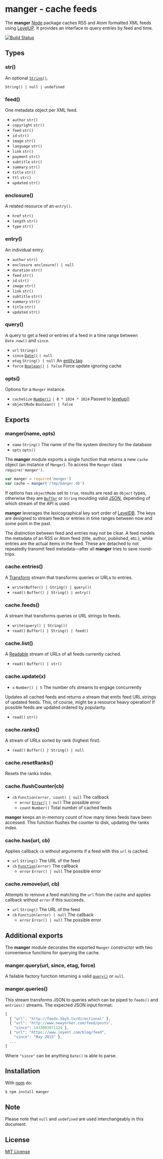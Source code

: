 # manger - cache feeds

The **manger** [Node](http://nodejs.org/) package caches RSS and Atom formatted XML feeds using [LevelUP](https://github.com/rvagg/node-levelup). It provides an interface to query entries by feed and time.

[![Build Status](https://secure.travis-ci.org/michaelnisi/manger.svg)](http://travis-ci.org/michaelnisi/manger)

## Types

### str()

An optional [`String()`](https://developer.mozilla.org/en-US/docs/Web/JavaScript/Reference/Global_Objects/String).

`String() | null | undefined`

### feed()

One metadata object per XML feed.

- `author` `str()`
- `copyright` `str()`
- `feed` `str()`
- `id` `str()`
- `image` `str()`
- `language` `str()`
- `link` `str()`
- `payment` `str()`
- `subtitle` `str()`
- `summary` `str()`
- `title` `str()`
- `ttl` `str()`
- `updated` `str()`

### enclosure()

A related resource of an `entry()`.

- `href` `str()`
- `length` `str()`
- `type` `str()`

### entry()

An individual entry.

- `author` `str()`
- `enclosure enclosure() | null`
- `duration` `str()`
- `feed` `str()`
- `id` `str()`
- `image` `str()`
- `link` `str()`
- `subtitle` `str()`
- `summary` `str()`
- `title` `str()`
- `updated` `str()`

### query()

A query to get a feed or entries of a feed in a time range between `Date.now()` and `since`.

- `url` `String()`
- `since` [`Date()`](https://developer.mozilla.org/en/docs/Web/JavaScript/Reference/Global_Objects/Date) `| null`
- `etag` `String() | null` An [entity tag](http://en.wikipedia.org/wiki/HTTP_ETag)
- `force` [`Boolean()`](https://developer.mozilla.org/en-US/docs/Web/JavaScript/Reference/Global_Objects/Boolean)` | false` Force update ignoring cache

### opts()

Options for a `Manger` instance.

- `cacheSize` [`Number()`](https://developer.mozilla.org/en-US/docs/Web/JavaScript/Reference/Global_Objects/Number) `| 8 * 1024 * 1024` Passed to [levelup()](https://github.com/Level/levelup#ctor)
- `objectMode` `Boolean() | false`

## Exports

### manger(name, opts)

- `name` `String()` The name of the file system directory for the database
- `opts` `opts()`

The **manger** module exports a single function that returns a new `cache` object (an instance of `Manger`). To access the `Manger` class `require('manger')`.

```js
var manger = require('manger')
var cache = manger('/tmp/manger.db')
```

If options has `objectMode` set to `true`, results are read as `Object` types, otherwise they are [`Buffer`](https://nodejs.org/api/buffer.html) or `String` moulding valid [JSON](http://json.org/), depending of which stream of the API is used.

**manger** leverages the lexicographical key sort order of [LevelDB](http://leveldb.org/). The keys are designed to stream feeds or entries in time ranges between now and some point in the past.

The distinction between feed and entries may not be clear. A feed models the metadata of an RSS or Atom feed (title, author, published, etc.), while entries are the actual items in the feed. These are detached to not repeatedly transmit feed metadata—after all **manger** tries to save round-trips.

### cache.entries()

A [Transform](http://nodejs.org/api/stream.html#stream_class_stream_transform) stream that transforms queries or URLs to entries.

- `write(Buffer() | String() | query())`
- `read()` `Buffer() | String() | entry()`

### cache.feeds()

A stream that transforms queries or URL strings to feeds.

- `write(query() | String())`
- `read()` `Buffer() | String() | feed()`

### cache.list()

A [Readable](http://nodejs.org/api/stream.html#stream_class_stream_readable_1) stream of URLs of all feeds currently cached.

- `read()` `Buffer() | str()`

### cache.update(x)

- `x` `Number() | 5` The number ofs streams to engage concurrently

Updates all cached feeds and returns a stream that emits feed URL strings of updated feeds. This, of course, might be a resource heavy operation! If possible feeds are updated ordered by popularity.

- `read()` `str()`

### cache.ranks()

A stream of URLs sorted by rank (highest first).

- `read()` `Buffer() | String() | null`

### cache.resetRanks()

Resets the ranks index.

### cache.flushCounter(cb)

- `cb` `Function(error, count) | null` The callback
  - `error` [`Error()`](https://developer.mozilla.org/en-US/docs/Web/JavaScript/Reference/Global_Objects/Error) `| null` The possible error
  - `count` `Number()` Total number of cached feeds

**manger** keeps an in-memory count of how many times feeds have been accessed. This function flushes the counter to disk, updating the ranks index.

### cache.has(url, cb)

Applies callback `cb` without arguments if a feed with this `url` is cached.

- `url` `String()` The URL of the feed
- `cb` [`Function`](https://developer.mozilla.org/en-US/docs/Web/JavaScript/Reference/Global_Objects/Function)`(error)` The callback
  - `error` `Error() | null` The possible error

### cache.remove(url, cb)

Attempts to remove a feed matching the `url` from the cache and applies callback without `error` if this succeeds.

- `url` `String()` The URL of the feed
- `cb` `Function(error) | null` The callback
  - `error` `Error() | null` The possible error

## Additional exports

The **manger** module decorates the exported `Manger` constructor with two convenience functions for querying the cache.

### manger.query(url, since, etag, force)

A failable factory function returning a valid [`query()`](#query) or `null`.

### manger.queries()

This stream transforms JSON to queries which can be piped to `feeds()` and `entries()` streams. The expected JSON input format:

```js
[
  { "url": "http://feeds.5by5.tv/directional" },
  { "url": "http://www.newyorker.com/feed/posts",
    "since": 1433083971124 },
  { "url": "https://www.joyent.com/blog/feed",
    "since": "May 2015" },
  ...
]
```

Where `"since"` can be anything `Date()` is able to parse.

## Installation

With [npm](https://npmjs.org/package/manger) do:

```
$ npm install manger
```

## Note

Please note that `null` and `undefined` are used interchangeably in this document.

## License

[MIT License](https://raw.github.com/michaelnisi/manger/master/LICENSE)
